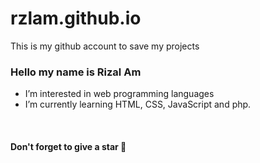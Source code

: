 # rzlam.github.io
This is my github account to save my projects

<h3>Hello my name is Rizal Am</h3>
<ul>
<li>I’m interested in web programming languages</li>
<li>I’m currently learning HTML, CSS, JavaScript and php.</li>
</ul>

<br>
<h4>Don't forget to give a star 🌟</h4>
<!---
RzlAm is a ✨ special ✨ repository because its `README.md` (this file) appears on your GitHub profile.
You can click the Preview link to take a look at your changes.
--->
